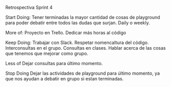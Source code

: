 Retrospectiva Sprint 4

Start Doing:
Tener terminadas la mayor cantidad de cosas de playground para poder debatir entre todos las dudas que surjan.
Daily o weekly.



More of:
Proyecto en Trello.
Dedicar más horas al código





Keep Doing:
Trabajar con Slack.
Respetar nomencaltura del código.
Interconsultas en el grupo.
Consultas en clases.
Hablar acerca de las cosas que tenemos que mejorar como grupo.


Less of
Dejar consultas para último momento.



Stop Doing
Dejar las actividades de playground para último momento, ya que nos ayudan a debatir en grupo si estan terminadas.




